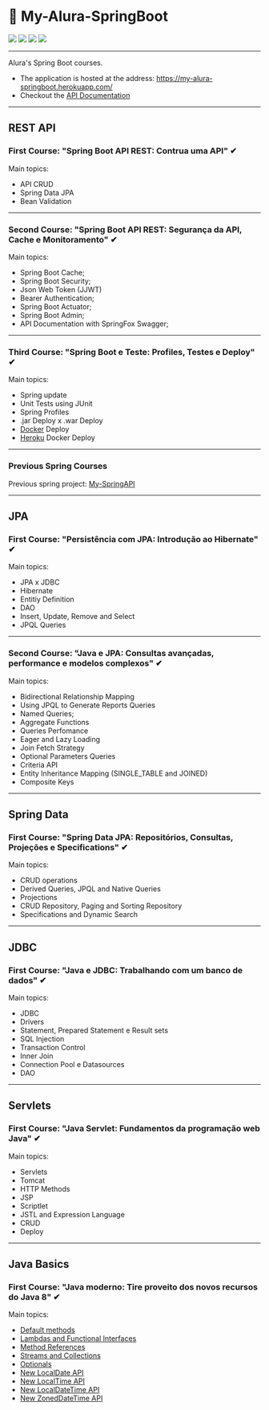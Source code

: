 # 🍃 My-Alura-SpringBoot

<div align="left">
    <img src="https://img.shields.io/badge/language-java-yellow">
    <img src="https://img.shields.io/badge/framework-spring--boot-brightgreen">
    <img src="https://img.shields.io/badge/app-rest--api-blue">
    <img src="https://img.shields.io/badge/license-MIT-blueviolet">
</div>

---

Alura's Spring Boot courses.

- The application is hosted at the address: https://my-alura-springboot.herokuapp.com/
- Checkout the [API Documentation](https://my-alura-springboot.herokuapp.com/swagger-ui.html#)

---

## **REST API**

### First Course: "Spring Boot API REST: Contrua uma API" ✔

Main topics:

- API CRUD
- Spring Data JPA
- Bean Validation

---

### Second Course: "Spring Boot API REST: Segurança da API, Cache e Monitoramento" ✔

Main topics:

- Spring Boot Cache;
- Spring Boot Security;
- Json Web Token (JJWT)
- Bearer Authentication;
- Spring Boot Actuator;
- Spring Boot Admin;
- API Documentation with SpringFox Swagger;

---

### Third Course: "Spring Boot e Teste: Profiles, Testes e Deploy" ✔

Main topics:

- Spring update
- Unit Tests using JUnit
- Spring Profiles
- .jar Deploy x .war Deploy
- [Docker](https://docs.docker.com/engine/install/ubuntu/) Deploy
- [Heroku](https://devcenter.heroku.com/articles/container-registry-and-runtime) Docker Deploy

---

### Previous Spring Courses

Previous spring project: [My-SpringAPI](https://github.com/NanderSantos/My-SpringAPI)

---

## **JPA**

### First Course: "Persistência com JPA: Introdução ao Hibernate" ✔

Main topics:

- JPA x JDBC
- Hibernate
- Entitiy Definition
- DAO
- Insert, Update, Remove and Select
- JPQL Queries

---

### Second Course: "Java e JPA: Consultas avançadas, performance e modelos complexos" ✔

Main topics:

- Bidirectional Relationship Mapping
- Using JPQL to Generate Reports Queries
- Named Queries;
- Aggregate Functions
- Queries Perfomance
- Eager and Lazy Loading
- Join Fetch Strategy
- Optional Parameters Queries
- Criteria API
- Entity Inheritance Mapping (SINGLE_TABLE and JOINED)
- Composite Keys

---

## **Spring Data**

### First Course: "Spring Data JPA: Repositórios, Consultas, Projeções e Specifications" ✔

Main topics:

- CRUD operations
- Derived Queries, JPQL and Native Queries
- Projections
- CRUD Repository, Paging and Sorting Repository
- Specifications and Dynamic Search

---

## **JDBC**

### First Course: "Java e JDBC: Trabalhando com um banco de dados" ✔

Main topics:

- JDBC
- Drivers
- Statement, Prepared Statement e Result sets
- SQL Injection
- Transaction Control
- Inner Join
- Connection Pool e Datasources
- DAO

---

## **Servlets**

### First Course: "Java Servlet: Fundamentos da programação web Java" ✔

Main topics:

- Servlets
- Tomcat
- HTTP Methods
- JSP
- Scriptlet
- JSTL and Expression Language
- CRUD
- Deploy

---

## **Java Basics**

### First Course: "Java moderno: Tire proveito dos novos recursos do Java 8" ✔

Main topics:

- [Default methods](https://docs.oracle.com/javase/tutorial/java/IandI/defaultmethods.html)
- [Lambdas and Functional Interfaces](https://docs.oracle.com/javase/tutorial/java/javaOO/lambdaexpressions.html)
- [Method References](https://docs.oracle.com/javase/tutorial/java/javaOO/methodreferences.html)
- [Streams and Collections](https://docs.oracle.com/javase/8/docs/api/java/util/stream/Stream.html)
- [Optionals](https://docs.oracle.com/javase/8/docs/api/java/util/Optional.html)
- [New LocalDate API](https://docs.oracle.com/javase/8/docs/api/java/time/LocalDate.html)
- [New LocalTime API](https://docs.oracle.com/javase/8/docs/api/java/time/LocalTime.html)
- [New LocalDateTime API](https://docs.oracle.com/javase/8/docs/api/java/time/LocalDateTime.html)
- [New ZonedDateTime API](https://docs.oracle.com/javase/8/docs/api/java/time/ZonedDateTime.html)
